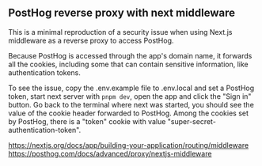 ## PostHog reverse proxy with next middleware

This is a minimal reproduction of a security issue when using Next.js middleware as a reverse proxy to access PostHog.

Because PostHog is accessed through the app's domain name, it forwards all the cookies, including some that can contain sensitive information, like authentication tokens.

To see the issue, copy the .env.example file to .env.local and set a PostHog token, start next server with `pnpm dev`, open the app and click the "Sign in" button. Go back to the terminal where next was started, you should see the value of the cookie header forwarded to PostHog. Among the cookies set by PostHog, there is a "token" cookie with value "super-secret-authentication-token".

https://nextjs.org/docs/app/building-your-application/routing/middleware  
https://posthog.com/docs/advanced/proxy/nextjs-middleware

